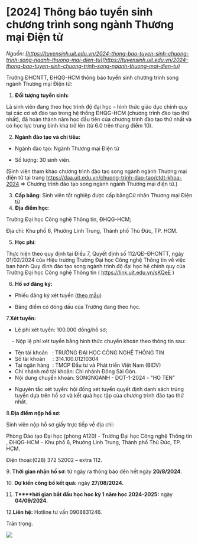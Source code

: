 # [2024] Thông báo tuyển sinh chương trình song ngành Thương mại Điện tử

_Nguồn: [https://tuyensinh.uit.edu.vn/2024-thong-bao-tuyen-sinh-chuong-trinh-song-nganh-thuong-mai-dien-tu](https://tuyensinh.uit.edu.vn/2024-thong-bao-tuyen-sinh-chuong-trinh-song-nganh-thuong-mai-dien-tu)_

Trường ĐHCNTT, ĐHQG-HCM thông báo tuyển sinh chương trình song ngành Thương mại Điện tử:

1. **Đối tượng tuyển sinh:**

Là sinh viên đang theo học trình độ đại học – hình thức giáo dục chính quy tại các cơ sở đào tạo trong hệ thống ĐHQG-HCM (chương trình đào tạo thứ nhất), đã hoàn thành năm học đầu tiên của chương trình đào tạo thứ nhất và có học lực trung bình khá trở lên (từ 6.0 trên thang điểm 10).

2. **Ngành đào tạo và chỉ tiêu:**

- Ngành đào tạo: Ngành Thương mại Điện tử

- Số lượng: 30 sinh viên.

(Sinh viên tham khảo chương trình đào tạo song ngành ngành Thương mại điện tử tại trang <https://daa.uit.edu.vn/chuong-trinh-dao-tao/ctdt-khoa-2024> => Chương trình đào tạo song ngành ngành Thương mại điện tử.)

3. **Cấp bằng:** Sinh viên tốt nghiệp được cấp bằngCử nhân Thương mại Điện tử
4. **Địa điểm học**:

Trường Đại học Công nghệ Thông tin, ĐHQG-HCM;

Địa chỉ: Khu phố 6, Phường Linh Trung, Thành phố Thủ Đức, TP. HCM.

5. **Học phí**:

Thực hiện theo quy định tại Điều 7, Quyết định số 112/QĐ-ĐHCNTT, ngày 01/02/2024 của Hiệu trường Trường Đại học Công nghệ Thông tin về việc ban hành Quy định đào tạo song ngành trình độ đại học hệ chính quy của Trường Đại học Công nghệ Thông tin ( <https://link.uit.edu.vn/sKQeE> )

6. **Hồ sơ đăng ký:**

- Phiếu đăng ký xét tuyển ([theo mẫu](https://tuyensinh.uit.edu.vn/sites/default/files/uploads/files/202408/phieudkxt-uit-song_nganh_1.docx))

- Bảng điểm có đóng dấu của Trường đang theo học.

7.**Xét tuyển:**

- Lệ phí xét tuyển: 100.000 đồng/hồ sơ;

    - Nộp lệ phí xét tuyển bằng hình thức chuyển khoản theo thông tin sau:

* Tên tài khoản   : TRƯỜNG ĐẠI HỌC CÔNG NGHỆ THÔNG TIN
* Số tài khoản     : 314.100.01210304
* Tại ngân hàng  : TMCP Đầu tư và Phát triển Việt Nam (BIDV)
* Chi nhánh mở tài khoản: Chi nhánh Đông Sài Gòn.
* Nội dung chuyển khoản: SONGNGANH - DOT-1-2024 - "HO TEN”

- Nguyên tắc xét tuyển: hội đồng xét tuyển quyết định danh sách trúng tuyển dựa trên hồ sơ và kết quả học tập của chương trình đào tạo thứ nhất.

8.**Địa điểm nộp hồ sơ**:

Sinh viên nộp hồ sơ giấy trực tiếp về địa chỉ:     

Phòng Đào tạo Đại học (phòng A120) - Trường Đại học Công nghệ Thông tin , ĐHQG-HCM – Khu phố 6, Phường Linh Trung, Thành phố Thủ Đức, TP. HCM.

Điện thoại:(028) 372 52002 – extra 112.

9. **Thời gian nhận hồ sơ**: từ ngày ra thông báo đến hết ngày **20/8/2024**.

10. **Dự kiến công bố kết quả:** ngày **27/08/2024.**

11. **T****hời gian bắt đầu học học kỳ 1 năm học 2024-2025:** ngày **04/09/2024.**

12.**Liên hệ:** Hotline tư vấn 0908831246.

Trân trọng.

![](https://tuyensinh.uit.edu.vn/sites/default/files/uploads/images/202408/z5708011585346_c9113ccb76580e09e617cd8c81e03d87_0.jpg)